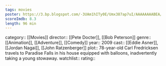 ```yaml
---
tags: movies
poster: https://3.bp.blogspot.com/-3UAm1hITy0E/Umx387ap7uI/AAAAAAAABEA/3f48PEO2FaY/s1600/up.jpg
scoreImdb: 8.3
length: 96 min
---
```


category:: [[Movies]]
director:: [[Pete Docter]], [[Bob Peterson]]
genre:: [[Animation]], [[Adventure]], [[Comedy]]
year:: 2009
cast:: [[Eddie Asner]], [[Jordan Nagai]], [[John Ratzenberger]]
plot:: 78-year-old Carl Fredricksen travels to Paradise Falls in his house equipped with balloons, inadvertently taking a young stowaway.
watchlist::
rating::

